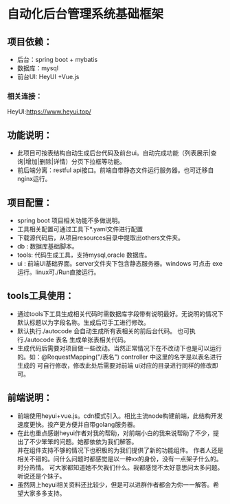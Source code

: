 自动化后台管理系统基础框架  
===
项目依赖：
-------
* 后台：spring boot + mybatis
* 数据库：mysql 
* 前台UI: HeyUI +Vue.js  

### 相关连接：
HeyUI:https://www.heyui.top/
## 功能说明：
  * 此项目可按表结构自动生成后台代码及前台ui。自动完成功能（列表展示|查询|增加|删除|详情）分页下拉框等功能。
  * 前后端分离：restful api接口。前端自带静态文件运行服务器。也可迁移自nginx运行。
## 项目配置：
 * spring boot 项目相关功能不多做说明。
 * 工具相关配置可通过工具下*.yaml文件进行配置
 * 下载源代码后，从项目resources目录中提取出others文件夹。
 * db : 数据库基础脚本。
 * tools: 代码生成工具，支持mysql,oracle 数据库。
 * ui : 前端UI基础界面。server文件夹下包含静态服务器。windows 可点击 exe运行。linux可./Run直接运行。
 
 ## tools工具使用：
  * 通过tools下工具生成相关代码时需数据库字段带有说明最好。无说明的情况下默认标题以为字段名称。生成后可手工进行修改。
  * 默认执行./autocode 会自动生成所有表相关的前后台代码。 也可执行./autocode 表名 生成单张表相关代码。
  * 生成代码后需要对项目做一些改动。当然正常情况下在不改动下也是可以运行的。如：@RequestMapping("/表名") controller 中这里的名字是以表名进行生成的
  可自行修改，修改此处后需要对前端 ui对应的目录进行同样的修改即可。  
  
## 前端说明： 
 * 前端使用heyui+vue.js。cdn模式引入。相比主流node构建前端，此结构开发速度更快。投产更方便并自带golang服务器。
 * 在此也重点感谢heyui作者对我的帮助，对前端小白的我来说帮助了不少，提出了不少笨笨的问题。她都依依为我们解答。  
   并在组件支持不够的情况下也积极的为我们提供了新的功能组件。
   作者人还是相关不错的。问什么问题时都感觉是以一种xx的身份，没有一点架子什么的。时分热情。
   可大家都知道她不欠我们什么。我都感觉不太好意思问太多问题。 听说还是个妹子。
 * 虽然网上heyui相关资料还比较少，但是可以进群作者都会为你一一解答。希望大家多多支持。
